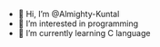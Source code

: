 - 👋 Hi, I’m @Almighty-Kuntal
- 👀 I’m interested in programming
- 🌱 I’m currently learning C language
